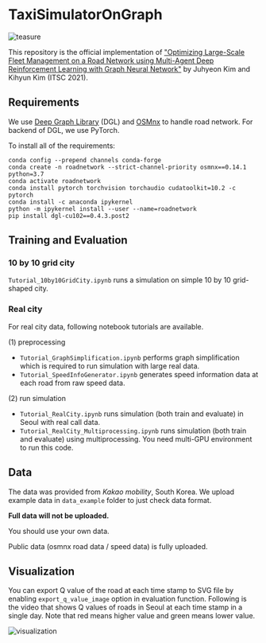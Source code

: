 # TaxiSimulatorOnGraph
![teasure](assets/seoul.png)

This repository is the official implementation of ["Optimizing Large-Scale Fleet Management on a Road
Network using Multi-Agent Deep Reinforcement Learning with Graph Neural Network"](https://arxiv.org/abs/2011.06175) by Juhyeon Kim and Kihyun Kim (ITSC 2021).

## Requirements

We use [Deep Graph Library](https://github.com/dmlc/dgl) (DGL)
and [OSMnx](https://github.com/gboeing/osmnx) to handle road network.
For backend of DGL, we use PyTorch.

To install all of the requirements:

```setup
conda config --prepend channels conda-forge
conda create -n roadnetwork --strict-channel-priority osmnx==0.14.1 python=3.7
conda activate roadnetwork
conda install pytorch torchvision torchaudio cudatoolkit=10.2 -c pytorch
conda install -c anaconda ipykernel
python -m ipykernel install --user --name=roadnetwork
pip install dgl-cu102==0.4.3.post2
```

## Training and Evaluation
### 10 by 10 grid city
`Tutorial_10by10GridCity.ipynb` runs a simulation on simple 10 by 10 grid-shaped city.

### Real city
For real city data, following notebook tutorials are available.

(1) preprocessing
- `Tutorial_GraphSimplification.ipynb` performs graph simplification which is required to run simulation 
with large real data.
- `Tutorial_SpeedInfoGenerator.ipynb` generates speed information data at each road from raw speed data.

(2) run simulation
- `Tutorial_RealCity.ipynb` runs simulation (both train and evaluate) in Seoul with real call data.
- `Tutorial_RealCity_Multiprocessing.ipynb` runs simulation (both train and evaluate) using multiprocessing.
You need multi-GPU environment to run this code.

## Data
The data was provided from *Kakao mobility*, South Korea.
We upload example data in `data_example` folder to just check data format.

**Full data will not be uploaded.**

You should use your own data.

Public data (osmnx road data / speed data) is fully uploaded.

## Visualization

You can export Q value of the road at each time stamp to SVG file by enabling `export_q_value_image` option in evaluation function.
Following is the video that shows Q values of roads in Seoul at each time stamp in a single day.
Note that red means higher value and green means lower value.

![visualization](assets/teasure.gif)